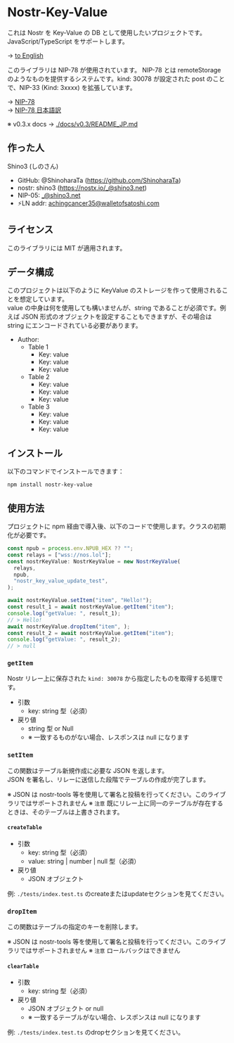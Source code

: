 # Nostr-Key-Value

これは Nostr を Key-Value の DB として使用したいプロジェクトです。
JavaScript/TypeScript をサポートします。

-> [to English](./README.md)

このライブラリは NIP-78 が使用されています。 NIP-78 とは remoteStorage のようなものを提供するシステムです。kind: 30078 が設定された post のことで、NIP-33 (Kind: 3xxxx) を拡張しています。

-> [NIP-78](https://github.com/nostr-protocol/nips/blob/master/78.md)  
-> [NIP-78 日本語訳](https://scrapbox.io/nostr/NIP-78)

※ v0.3.x docs -> [./docs/v0.3/README_JP.md](./docs/v0.3/README_JP.md)

## 作った人

Shino3 (しのさん)

- GitHub: @ShinoharaTa (https://github.com/ShinoharaTa)
- nostr: shino3 (https://nostx.io/_@shino3.net)
- NIP-05: _@shino3.net
- ⚡LN addr: achingcancer35@walletofsatoshi.com

## ライセンス

このライブラリには MIT が適用されます。

## データ構成

このプロジェクトは以下のように KeyValue のストレージを作って使用されることを想定しています。  
value の中身は何を使用しても構いませんが、string であることが必須です。例えば JSON 形式のオブジェクトを設定することもできますが、その場合は string にエンコードされている必要があります。

- Author:
  - Table 1
    - Key: value
    - Key: value
    - Key: value
  - Table 2
    - Key: value
    - Key: value
    - Key: value
  - Table 3
    - Key: value
    - Key: value
    - Key: value

## インストール

以下のコマンドでインストールできます：

```shell
npm install nostr-key-value
```

## 使用方法

プロジェクトに npm 経由で導入後、以下のコードで使用します。クラスの初期化が必要です。

```typescript
const npub = process.env.NPUB_HEX ?? "";
const relays = ["wss://nos.lol"];
const nostrKeyValue: NostrKeyValue = new NostrKeyValue(
  relays,
  npub,
  "nostr_key_value_update_test",
);

await nostrKeyValue.setItem("item", "Hello!");
const result_1 = await nostrKeyValue.getItem("item");
console.log("getValue: ", result_1);
// > Hello!
await nostrKeyValue.dropItem("item", );
const result_2 = await nostrKeyValue.getItem("item");
console.log("getValue: ", result_2);
// > null
```

### `getItem`

Nostr リレー上に保存された `kind: 30078` から指定したものを取得する処理です。

- 引数
  - key: string 型（必須）
- 戻り値
  - string 型 or Null
  - ※ 一致するものがない場合、レスポンスは null になります

### `setItem`

この関数はテーブル新規作成に必要な JSON を返します。  
JSON を署名し、リレーに送信した段階でテーブルの作成が完了します。

※ JSON は nostr-tools 等を使用して署名と投稿を行ってください。このライブラリではサポートされません
※ `注意` 既にリレー上に同一のテーブルが存在するときは、そのテーブルは上書きされます。

#### `createTable`

- 引数
  - key: string 型（必須）
  - value: string | number | null 型（必須）
- 戻り値
  - JSON オブジェクト

例: `./tests/index.test.ts` のcreateまたはupdateセクションを見てください。

### `dropItem`

この関数はテーブルの指定のキーを削除します。

※ JSON は nostr-tools 等を使用して署名と投稿を行ってください。このライブラリではサポートされません
※ `注意` ロールバックはできません

#### `clearTable`

- 引数
  - key: string 型（必須）
- 戻り値
  - JSON オブジェクト or null
  - ※ 一致するテーブルがない場合、レスポンスは null になります

例: `./tests/index.test.ts` のdropセクションを見てください。
